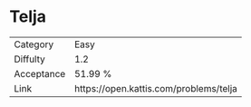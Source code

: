 # Telja

<table>
    <tr>
        <td>Category</td>
        <td>Easy</td>
    </tr>
    <tr>
        <td>Diffulty</td>
        <td>1.2</td>
    </tr>
    <tr>
        <td>Acceptance</td>
        <td>51.99 %</td>
    </tr>
    <tr>
        <td>Link</td>
        <td>https://open.kattis.com/problems/telja</td>
    </tr>
</table>